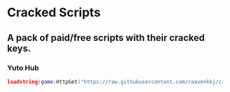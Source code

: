 # Cracked Scripts
## A pack of paid/free scripts with their cracked keys.
### Yuto Hub
```lua
loadstring(game:HttpGet("https://raw.githubusercontent.com/raavenkkj/cracked-keys/main/yuto-hub.lua"))()
```

